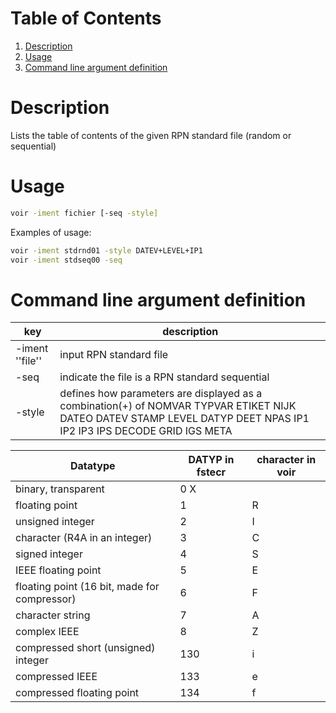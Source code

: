 # Table of Contents
1. [Description](#description)
2. [Usage](#usage)
3. [Command line argument definition](#command-line-argument-definition)

# Description

Lists the table of contents of the given RPN standard file (random or sequential)

# Usage

```bash
voir -iment fichier [-seq -style] 
```

Examples of usage:
```bash
voir -iment stdrnd01 -style DATEV+LEVEL+IP1
voir -iment stdseq00 -seq
```

# Command line argument definition

|      key       |     description    | 
| -------------- | ------------------ |
| -iment ''file''| input RPN standard file |
| -seq           | indicate the file is a RPN standard sequential |
| -style         | defines how parameters are displayed as a combination(+) of NOMVAR TYPVAR ETIKET NIJK DATEO DATEV STAMP LEVEL DATYP DEET NPAS IP1 IP2 IP3 IPS DECODE GRID IGS META|


| Datatype | DATYP in fstecr | character in voir |
|----------|-----------------|-------------------|
| binary, transparent | 0  X |
| floating point | 1 | R |
| unsigned integer | 2 | I |
| character (R4A in an integer) | 3 | C |
| signed integer | 4 | S |
| IEEE floating point | 5 | E |
| floating point (16 bit, made for compressor) | 6 | F |
| character string | 7 | A |
| complex IEEE | 8 | Z |
| compressed short (unsigned) integer | 130 | i |
| compressed IEEE | 133 | e |
| compressed floating point | 134 | f |
